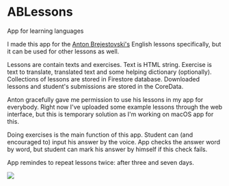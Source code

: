 # ABLessons
App for learning languages


I made this app for the [Anton Brejestovski's](https://www.brejestovski.com) English lessons specifically, but it can be used for other lessons as well. 

Lessons are contain texts and exercises. Text is HTML string. Exercise is text to translate, translated text and some helping dictionary (optionally). 
Collections of lessons are stored in Firestore database. Downloaded lessons and student's submissions are stored in the CoreData.

Anton gracefully gave me permission to use his lessons in my app for everybody.
Right now I've uploaded some example lessons through the web interface, but this is temporary solution as I'm working on macOS app for this.

Doing exercises is the main function of this app. 
Student can (and encouraged to) input his answer by the voice. App checks the answer word by word, but student can mark his answer by himself if this check fails.

App remindes to repeat lessons twice: after three and seven days.



![](ABLessons_app.gif)
